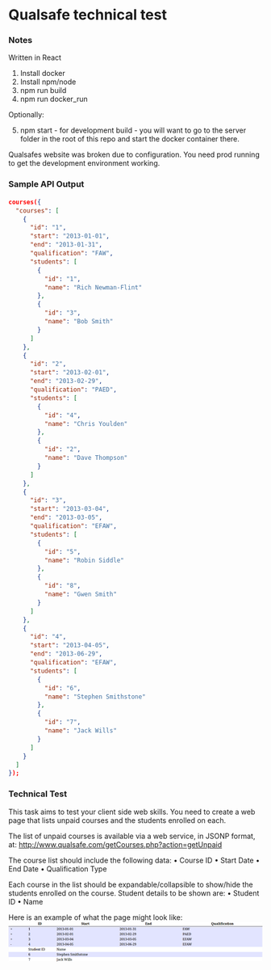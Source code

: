 # Qualsafe technical test

### Notes ###

Written in React

1) Install docker
2) Install npm/node
3) npm run build
4) npm run docker_run

Optionally:

5) npm start - for development build - you will want to go to the server folder in the root of this repo and start the
   docker container there.

Qualsafes website was broken due to configuration. You need prod running to get the development environment working.

### Sample API Output ###

```json
courses({
  "courses": [
    {
      "id": "1",
      "start": "2013-01-01",
      "end": "2013-01-31",
      "qualification": "FAW",
      "students": [
        {
          "id": "1",
          "name": "Rich Newman-Flint"
        },
        {
          "id": "3",
          "name": "Bob Smith"
        }
      ]
    },
    {
      "id": "2",
      "start": "2013-02-01",
      "end": "2013-02-29",
      "qualification": "PAED",
      "students": [
        {
          "id": "4",
          "name": "Chris Youlden"
        },
        {
          "id": "2",
          "name": "Dave Thompson"
        }
      ]
    },
    {
      "id": "3",
      "start": "2013-03-04",
      "end": "2013-03-05",
      "qualification": "EFAW",
      "students": [
        {
          "id": "5",
          "name": "Robin Siddle"
        },
        {
          "id": "8",
          "name": "Gwen Smith"
        }
      ]
    },
    {
      "id": "4",
      "start": "2013-04-05",
      "end": "2013-06-29",
      "qualification": "EFAW",
      "students": [
        {
          "id": "6",
          "name": "Stephen Smithstone"
        },
        {
          "id": "7",
          "name": "Jack Wills"
        }
      ]
    }
  ]
});
```

### Technical Test ###

This task aims to test your client side web skills. You need to create a web page that lists unpaid courses and the
students enrolled on each.

The list of unpaid courses is available via a web service, in JSONP format, at:
http://www.qualsafe.com/getCourses.php?action=getUnpaid

The course list should include the following data:
• Course ID • Start Date • End Date • Qualification Type

Each course in the list should be expandable/collapsible to show/hide the students enrolled on the course. Student
details to be shown are:
• Student ID • Name

Here is an example of what the page might look like:
![Examole of what the page should look like](example_screenshot.png)